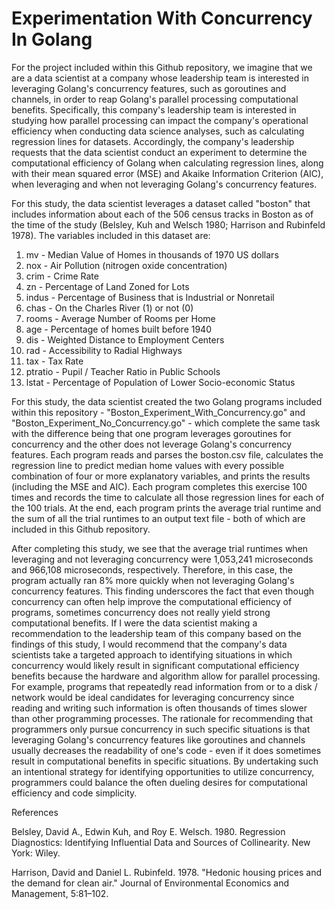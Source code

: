 # Experimentation With Concurrency In Golang

For the project included within this Github repository, we imagine that we are a data scientist at a company whose leadership team is interested in leveraging Golang's concurrency features, such as goroutines and channels, in order to reap Golang's parallel processing computational benefits. Specifically, this company's leadership team is interested in studying how parallel processing can impact the company's operational efficiency when conducting data science analyses, such as calculating regression lines for datasets.  Accordingly, the company's leadership requests that the data scientist conduct an experiment to determine the computational efficiency of Golang when calculating regression lines, along with their mean squared error (MSE) and Akaike Information Criterion (AIC), when leveraging and when not leveraging Golang's concurrency features.

For this study, the data scientist leverages a dataset called "boston" that includes information about each of the 506 census tracks in Boston as of the time of the study  (Belsley, Kuh and Welsch 1980; Harrison and Rubinfeld 1978).  The variables included in this dataset are:
1. mv - Median Value of Homes in thousands of 1970 US dollars
2. nox - Air Pollution (nitrogen oxide concentration)
3. crim - Crime Rate
4. zn - Percentage of Land Zoned for Lots
5. indus - Percentage of Business that is Industrial or Nonretail
6. chas - On the Charles River (1) or not (0)
7. rooms - Average Number of Rooms per Home
8. age - Percentage of homes built before 1940
9. dis - Weighted Distance to Employment Centers
10. rad - Accessibility to Radial Highways
11. tax - Tax Rate
12. ptratio - Pupil / Teacher Ratio in Public Schools
13. lstat - Percentage of Population of Lower Socio-economic Status

For this study, the data scientist created the two Golang programs included within this repository - "Boston_Experiment_With_Concurrency.go" and "Boston_Experiment_No_Concurrency.go" - which complete the same task with the difference being that one program leverages goroutines for concurrency and the other does not leverage Golang's concurrency features.  Each program reads and parses the boston.csv file, calculates the regression line to predict median home values with every possible combination of four or more explanatory variables, and prints the results (including the MSE and AIC). Each program completes this exercise 100 times and records the time to calculate all those regression lines for each of the 100 trials. At the end, each program prints the average trial runtime and the sum of all the trial runtimes to an output text file - both of which are included in this Github repository.

After completing this study, we see that the average trial runtimes when leveraging and not leveraging concurrency were 1,053,241 microseconds and 966,108 microseconds, respectively.  Therefore, in this case, the program actually ran 8% more quickly when not leveraging Golang's concurrency features.  This finding underscores the fact that even though concurrency can often help improve the computational efficiency of programs, sometimes concurrency does not really yield strong computational benefits.  If I were the data scientist making a recommendation to the leadership team of this company based on the findings of this study, I would recommend that the company's data scientists take a targeted approach to identifying situations in which concurrency would likely result in significant computational efficiency benefits because the hardware and algorithm allow for parallel processing.  For example, programs that repeatedly read information from or to a disk / network would be ideal candidates for leveraging concurrency since reading and writing such information is often thousands of times slower than other programming processes.  The rationale for recommending that programmers only pursue concurrency in such specific situations is that leveraging Golang's concurrency features like goroutines and channels usually decreases the readability of one's code - even if it does sometimes result in computational benefits in specific situations. By undertaking such an intentional strategy for identifying opportunities to utilize concurrency, programmers could balance the often dueling desires for computational efficiency and code simplicity.


References

Belsley, David A., Edwin Kuh, and Roy E. Welsch. 1980. Regression Diagnostics: Identifying Influential Data and Sources of Collinearity. New York: Wiley. 

Harrison, David and Daniel L. Rubinfeld. 1978. "Hedonic housing prices and the demand for clean air." Journal of Environmental Economics and Management, 5:81–102.

